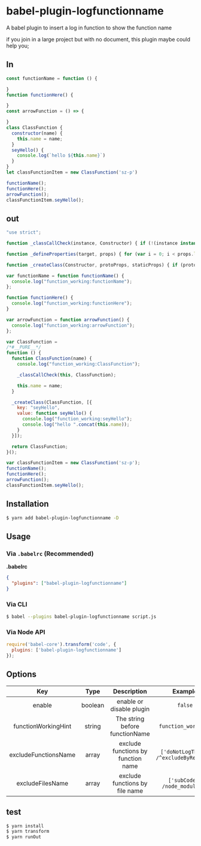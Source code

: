 # babel-plugin-logfunctionname
A babel plugin to insert a log in function to show the function name

if you join in a large project but with no document, this plugin maybe could help you;

## In
```javascript
const functionName = function () {

}
function functionHere() {

}
const arrowFunction = () => {

}
class ClassFunction {
  constructor(name) {
    this.name = name;
  }
  seyHello() {
    console.log(`hello ${this.name}`)
  }
}
let classFunctionItem = new ClassFunction('sz-p')

functionName();
functionHere();
arrowFunction();
classFunctionItem.seyHello();
```
## out
```javascript
"use strict";

function _classCallCheck(instance, Constructor) { if (!(instance instanceof Constructor)) { throw new TypeError("Cannot call a class as a function"); } }

function _defineProperties(target, props) { for (var i = 0; i < props.length; i++) { var descriptor = props[i]; descriptor.enumerable = descriptor.enumerable || false; descriptor.configurable = true; if ("value" in descriptor) descriptor.writable = true; Object.defineProperty(target, descriptor.key, descriptor); } }

function _createClass(Constructor, protoProps, staticProps) { if (protoProps) _defineProperties(Constructor.prototype, protoProps); if (staticProps) _defineProperties(Constructor, staticProps); return Constructor; }

var functionName = function functionName() {
  console.log("function_working:functionName");
};

function functionHere() {
  console.log("function_working:functionHere");
}

var arrowFunction = function arrowFunction() {
  console.log("function_working:arrowFunction");
};

var ClassFunction =
/*#__PURE__*/
function () {
  function ClassFunction(name) {
    console.log("function_working:ClassFunction");

    _classCallCheck(this, ClassFunction);

    this.name = name;
  }

  _createClass(ClassFunction, [{
    key: "seyHello",
    value: function seyHello() {
      console.log("function_working:seyHello");
      console.log("hello ".concat(this.name));
    }
  }]);

  return ClassFunction;
}();

var classFunctionItem = new ClassFunction('sz-p');
functionName();
functionHere();
arrowFunction();
classFunctionItem.seyHello();
```
## Installation
```sh
$ yarn add babel-plugin-logfunctionname -D
```
## Usage

### Via `.babelrc` (Recommended)

**.babelrc**

```json
{
  "plugins": ["babel-plugin-logfunctionname"]
}
```

### Via CLI

```sh
$ babel --plugins babel-plugin-logfunctionname script.js
```

### Via Node API

```javascript
require('babel-core').transform('code', {
  plugins: ['babel-plugin-logfunctionname']
});
```

## Options

|Key|Type|Description|Example|
|:-:|:-:|:-:|:-:|
|enable|boolean|enable or disable plugin|`false`|
|functionWorkingHint|string|The string before functionName|`function_working:`|
|excludeFunctionsName|array|exclude functions by function name|`['doNotLogThis', /^excludeByRegExp/]`|
|excludeFilesName|array|exclude functions by file name|`['subCode', /node_modules/]`|

## test
```sh
$ yarn install
$ yarn transform
$ yarn runOut
```
